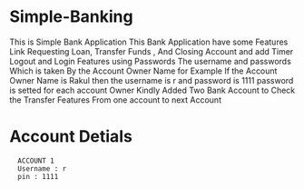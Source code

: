# Simple-Banking
  This is Simple Bank Application
  This Bank Application have some Features Link Requesting Loan, Transfer Funds , And Closing Account and add Timer Logout and Login Features using Passwords 
  The username and passwords Which is taken By the Account Owner Name for Example If the Account Owner Name is Rakul then the username is r and password is 1111
  password is setted for each account Owner Kindly Added Two Bank Account to Check the Transfer Features From one account to next Account 
  
  # Account Detials
      ACCOUNT 1 
      Username : r
      pin : 1111
